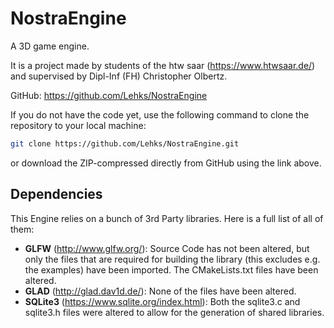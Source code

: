 # NostraEngine
A 3D game engine.

It is a project made by students of the htw saar (https://www.htwsaar.de/) and supervised by Dipl-Inf (FH) 
Christopher Olbertz.

GitHub: https://github.com/Lehks/NostraEngine

If you do not have the code yet, use the following command to clone the repository to your local
machine:  
```bash
git clone https://github.com/Lehks/NostraEngine.git
```` 
or download the ZIP-compressed directly from GitHub using the link above.

## Dependencies

This Engine relies on a bunch of 3rd Party libraries. Here is a full list of all of them:

- **GLFW** (http://www.glfw.org/): Source Code has not been altered, but only the files that are required for 
  building the library (this excludes e.g. the examples) have been imported. The CMakeLists.txt files have
  been altered.
- **GLAD** (http://glad.dav1d.de/): None of the files have been altered.
- **SQLite3** (https://www.sqlite.org/index.html): Both the sqlite3.c and sqlite3.h files were altered to 
  allow for the generation of shared libraries.

